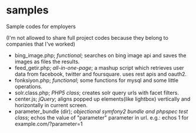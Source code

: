 samples
=======

Sample codes for employers

(I'm not allowed to share full project codes because they belong to companies that I've worked)

- bing_image.php; *functional*; searches on bing image api and saves the images as files the results.
- feed_getir.php; *all-in-one-page*; a mashup script which retrieves user data from facebook, twitter and foursquare. uses rest apis and oauth2.
- fonksiyon.php; *functional*; some functions for mysql and some little operations.
- solr.class.php; *PHP5 class*; creates solr query urls with facet filters.
- center.js; *jQuery*; aligns popped up elements(like lightbox) vertically and horizontally in current screen.
- parameter_bundle (dir); *objectional symfony2 bundle and phpspec test class*; echos the value of "parameter" parameter in url. e.g.: echos 1 for example.com/?parameter=1
